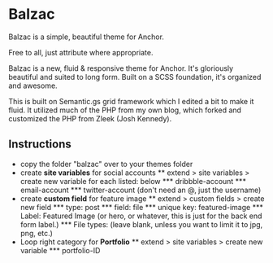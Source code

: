 # Balzac

Balzac is a simple, beautiful theme for Anchor. 

Free to all, just attribute where appropriate.

Balzac is a new, fluid & responsive theme for Anchor. It's gloriously beautiful and suited to long form. Built on a SCSS foundation, it's organized and awesome.

This is built on Semantic.gs grid framework which I edited a bit to make it fluid. It utilized much of the PHP from my own blog, which forked and customized the PHP from Zleek (Josh Kennedy). 

## Instructions
* copy the folder "balzac" over to your themes folder
* create **site variables** for social accounts
** extend > site variables > create new variable for each listed: below
*** dribbble-account
*** email-account
*** twitter-account (don't need an @, just the username)
* create **custom field** for feature image
** extend > custom fields > create new field
*** type: post
*** field: file
*** unique key: featured-image
*** Label: Featured Image (or hero, or whatever, this is just for the back end form label.)
*** File types: (leave blank, unless you want to limit it to jpg, png, etc.)
* Loop right category for **Portfolio**
** extend > site variables > create new variable
*** portfolio-ID

